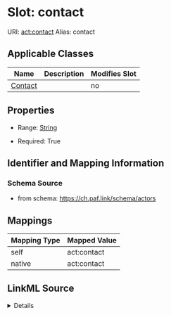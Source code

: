 

# Slot: contact 



URI: [act:contact](https://ch.paf.link/schema/actors/contact)
Alias: contact

<!-- no inheritance hierarchy -->





## Applicable Classes

| Name | Description | Modifies Slot |
| --- | --- | --- |
| [Contact](Contact.md) |  |  no  |






## Properties

* Range: [String](String.md)

* Required: True




## Identifier and Mapping Information






### Schema Source


* from schema: https://ch.paf.link/schema/actors




## Mappings

| Mapping Type | Mapped Value |
| ---  | ---  |
| self | act:contact |
| native | act:contact |




## LinkML Source

<details>
```yaml
name: contact
from_schema: https://ch.paf.link/schema/actors
rank: 1000
alias: contact
owner: Contact
domain_of:
- Contact
range: string
required: true

```
</details>